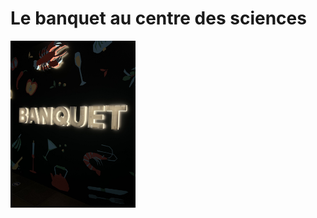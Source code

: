 # Le banquet au centre des sciences







<img src="/centre_des_sciences/medias/logo_banquet_sombre_01.jpg" width="200">

